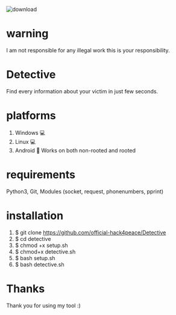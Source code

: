 ![download](https://user-images.githubusercontent.com/90603785/174975614-86b76bde-f52a-4c22-b54e-72cda285d9ae.png)
# warning
I am not responsible for any illegal work this is your responsibility.
# Detective
Find every information about your victim in just few seconds.
# platforms
1. Windows 💻
2. Linux 💻
3. Android 📱
Works on both non-rooted and rooted
# requirements
Python3, Git, Modules (socket, request, phonenumbers, pprint)
# installation
1. $ git clone https://github.com/official-hack4peace/Detective
2. $ cd detective
3. $ chmod +x setup.sh
4. $ chmod+x detective.sh
5. $ bash setup.sh
6. $ bash detective.sh
# Thanks
Thank you for using my tool :)

